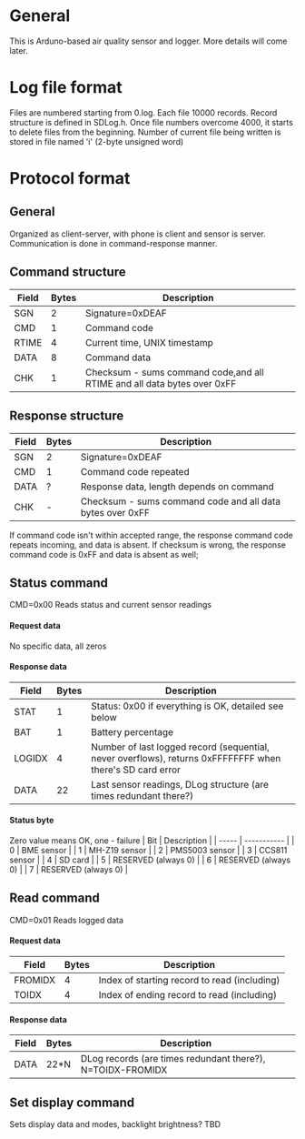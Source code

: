 
# General
This is Arduno-based air quality sensor and logger. More details will come later.

# Log file format
Files are numbered starting from 0.log. Each file 10000 records. Record structure is defined in SDLog.h.
Once file numbers overcome 4000, it starts to delete files from the beginning.
Number of current file being written is stored in file named 'i' (2-byte unsigned word)

# Protocol format

## General
Organized as client-server, with phone is client and sensor is server. Communication is done in command-response manner.
## Command structure
| Field | Bytes | Description |
| ----- | ----- | ----------- |
| SGN | 2 | Signature=0xDEAF  |
| CMD | 1 | Command code |
| RTIME| 4 | Current time, UNIX timestamp |
| DATA | 8 | Command data |
| CHK | 1 | Checksum - sums command code,and all RTIME and all data bytes over 0xFF |

## Response structure
| Field | Bytes | Description |
| ----- | ----- | ----------- |
| SGN | 2 | Signature=0xDEAF  |
| CMD | 1 | Command code repeated |
| DATA | ? | Response data, length depends on command |
| CHK | - | Checksum - sums command code and all data bytes over 0xFF |
If command code isn't within accepted range, the response command code repeats incoming, and data is absent.
If checksum is wrong, the response command code is 0xFF and data is absent as well;


## Status command
CMD=0x00
Reads status and current sensor readings
#### Request data
No specific data, all zeros
#### Response data
| Field | Bytes | Description |
| ----- | ----- | ----------- |
| STAT | 1 | Status:  0x00 if everything is OK, detailed see below |
| BAT | 1 | Battery percentage |
| LOGIDX | 4 | Number of last logged record (sequential, never overflows), returns 0xFFFFFFFF when there's SD card error |
| DATA | 22 | Last sensor readings, DLog structure (are times redundant there?) |

#### Status byte
Zero value means OK, one - failure
| Bit | Description |
| ----- | ----------- |
| 0 | BME sensor |
| 1 | MH-Z19 sensor |
| 2 | PMS5003 sensor |
| 3 | CCS811 sensor |
| 4 | SD card |
| 5 | RESERVED (always 0) |
| 6 | RESERVED (always 0) |
| 7 | RESERVED (always 0) |

## Read command
 CMD=0x01
 Reads logged data
#### Request data
| Field | Bytes | Description |
| ----- | ----- | ----------- |
| FROMIDX | 4 | Index of starting record to read (including) |
| TOIDX | 4 | Index of ending record to read (including) |
#### Response data
| Field | Bytes | Description |
| ----- | ----- | ----------- |
| DATA | 22*N | DLog records (are times redundant there?), N=TOIDX-FROMIDX |

## Set display command
Sets display data and modes, backlight brightness? 
TBD
